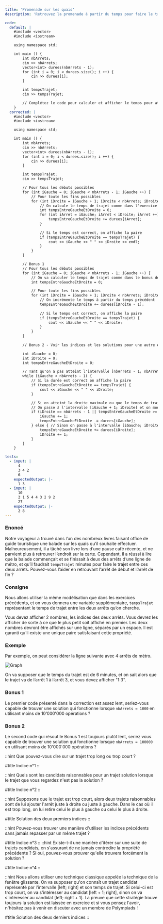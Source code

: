 ```yaml
---
title: 'Promenade sur les quais'
description: 'Retrouvez la promenade à partir du temps pour faire le trajet'

code:
  default: |
    #include <vector>
    #include <iostream>

    using namespace std;

    int main () {
        int nbArrets;
        cin >> nbArrets;
        vector<int> durees(nbArrets - 1);
        for (int i = 0; i < durees.size(); i ++) {
            cin >> durees[i];
        }

        int tempsTrajet;
        cin >> tempsTrajet;

        // Complétez le code pour calculer et afficher le temps pour atteindre tous les arrêts
    }
  corrected: |
    #include <vector>
    #include <iostream>

    using namespace std;

    int main () {
        int nbArrets;
        cin >> nbArrets;
        vector<int> durees(nbArrets - 1);
        for (int i = 0; i < durees.size(); i ++) {
            cin >> durees[i];
        }

        int tempsTrajet;
        cin >> tempsTrajet;

        // Pour tous les débuts possibles
        for (int iGauche = 0; iGauche < nbArrets - 1; iGauche ++) {
            // Pour toute les fins possibles
            for (int iDroite = iGauche + 1; iDroite < nbArrets; iDroite ++) {
                // On calcule le temps de trajet comme dans l'exercice 3.
                int tempsEntreGaucheEtDroite = 0;
                for (int iArret = iGauche; iArret < iDroite; iArret ++) {
                    tempsEntreGaucheEtDroite += durees[iArret];
                }
                    
                // Si le temps est correct, on affiche la paire
                if (tempsEntreGaucheEtDroite == tempsTrajet) {
                    cout << iGauche << " " << iDroite << endl;
                }
            }
        }

        // Bonus 1
        // Pour tous les débuts possibles
        for (int iGauche = 0; iGauche < nbArrets - 1; iGauche ++) {
            // On va calculer le temps de trajet comme dans le bonus de l'exercice 3
            int tempsEntreGaucheEtDroite = 0;

            // Pour toute les fins possibles
            for (int iDroite = iGauche + 1; iDroite < nbArrets; iDroite ++) {
                // On incrémente le temps à partir du temps précédent
                tempsEntreGaucheEtDroite += durees[iDroite - 1];
                    
                // Si le temps est correct, on affiche la paire
                if (tempsEntreGaucheEtDroite == tempsTrajet) {
                    cout << iGauche << " " << iDroite;
                }
            }
        }
                
        // Bonus 2 - Voir les indices et les solutions pour une autre explication

        int iGauche = 0;
        int iDroite = 0;
        int tempsEntreGaucheEtDroite = 0;

        // Tant qu'on a pas atteint l'intervalle [nbArrets - 1; nbArrets - 1]
        while (iGauche < nbArrets - 1) {
            // Si la durée est correct on affiche la paire
            if (tempsEntreGaucheEtDroite == tempsTrajet) {
                cout << iGauche << " " << iDroite;
            }

            // Si on atteint la droite maximale ou que le temps de trajet de la balade candidate est trop long
            // On passe à l'intervalle [iGauche + 1; iDroite] et on modifie la somme
            if (iDroite == nbArrets - 1 || tempsEntreGaucheEtDroite >= tempsTrajet) {
                iGauche += 1;
                tempsEntreGaucheEtDroite -= durees[iGauche];
            } else { // Sinon on passe à l'intervalle [iGauche; iDroite + 1]
                tempsEntreGaucheEtDroite += durees[iDroite];
                iDroite += 1;
            }
        }
    }

tests:
  - input: |
      4
      3 4 2
      6
    expectedOutput: |-
      1 3
  - input: |
      10
      2 1 5 4 4 3 2 9 2
      27
    expectedOutput: |-
      2 8
---
```


### Enoncé

Notre voyageur a trouvé dans l’un des nombreux livres faisant office de guide touristique une balade sur les quais qu’il souhaite effectuer. Malheureusement, il a tâché son livre lors d’une pause café récente, et ne parvient plus à retrouver l’endroit sur la carte. Cependant, il a réussi à lire que la balade commençait et se finissait à deux des arrêts d’une ligne de métro, et qu’il faudrait `tempsTrajet` minutes pour faire le trajet entre ces deux arrêts. Pouvez-vous l’aider en retrouvant l’arrêt de début et l’arrêt de fin ?

### Consigne

Nous allons utiliser la même modélisation que dans les exercices précédents, et on vous donnera une variable supplémentaire, `tempsTrajet` représentant le temps de trajet entre les deux arrêts qu’on cherche.

Vous devez afficher 2 nombres, les indices des deux arrêts. Vous devrez les afficher de sorte à ce que le plus petit soit affiché en premier. Les deux nombres devront être affichés sur une ligne, séparés par un espace. Il est garanti qu’il existe une unique paire satisfaisant cette propriété.

### Exemple

Par exemple, on peut considérer la ligne suivante avec 4 arrêts de métro.

![Graph](/polympiads/graph-metro-polympiads.png)

On va supposer que le temps du trajet est de 6 minutes, et on sait alors que le trajet va de l’arrêt 1 à l’arrêt 3, et vous devez afficher "1 3".

### Bonus 1

Le premier code présenté dans la correction est assez lent, seriez-vous capable de trouver une solution qui fonctionne lorsque `nbArrets = 1000` en utilisant moins de 10'000'000 opérations ?

### Bonus 2

Le second code qui résout le Bonus 1 est toujours plutôt lent, seriez vous capable de trouver une solution qui fonctionne lorsque `nbArrets = 100000` en utilisant moins de 10'000'000 opérations ?

::hint
Que pouvez-vous dire sur un trajet trop long ou trop court ?

#title
Indice n°1
::

::hint
Quels sont les candidats raisonnables pour un trajet solution lorsque le trajet que vous regardez n'est pas la solution ?

#title
Indice n°2
::

::hint
Supposons que le trajet est trop court, alors deux trajets raisonnables sont de lui ajouter l'arrêt juste à droite ou juste à gauche. Dans le cas où il est trop long, on lui retire celui le plus à gauche ou celui le plus à droite.

#title
Solution des deux premiers indices
::

::hint
Pouvez-vous trouver une manière d'utiliser les indices précédents sans jamais repasser par un même trajet ?

#title
Indice n°3
::
::hint
Existe-t-il une manière d'itérer sur une suite de trajets candidats, en s'assurant de ne jamais contredire la propriété précédente ? Si oui, pouvez-vous prouver qu'elle trouvera forcément la solution ?

#title
Indice n°4
::

::hint
Nous allons utiliser une technique classique appelée la technique de la fenêtre glissante. On va supposer qu'on connaît un trajet candidat représenté par l'intervalle [left; right] et son temps de trajet. Si celui-ci est trop court, on va s'intéresser au candidat [left + 1; right], sinon on va s'intéresser au candidat [left; right + 1]. La preuve que cette stratégie trouve toujours la solution est laissée en exercice et si vous pensez l'avoir, n'hésitez pas à venir en discuter avec un membre de Polympiads !

#title
Solution des deux derniers indices
::
